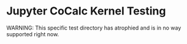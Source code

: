 # Jupyter CoCalc Kernel Testing

WARNING: This specific test directory has atrophied and is in no way supported right now.
